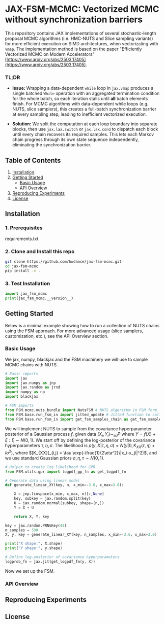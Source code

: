 # JAX-FSM-MCMC: Vectorized MCMC without synchronization barriers

This repository contains JAX implementations of several stochastic-length proposal MCMC algorithms (i.e. HMC-NUTS and Slice sampling variants) for more efficient execution on SIMD architectures, when vectorizating with `vmap`. The implementation method is based on the paper "Efficiently Vectorized MCMC on Modern Accelerators" [https://www.arxiv.org/abs/2503.17405](https://www.arxiv.org/abs/2503.17405). 

### TL;DR

- **Issue:** Wrapping a data-dependent `while` loop in `jax.vmap` produces a single batched `While` operation with an aggregated termination condition for the whole batch, so each iteration stalls until **all** batch elements finish. For MCMC algorithms with data-dependent while loops (e.g. NUTS, slice samplers), this creates a full-batch synchronization barrier at every sampling step, leading to inefficient vectorized execution.

- **Solution:** We split the computation at each loop boundary into separate blocks, then use `jax.lax.switch` or `jax.lax.cond` to dispatch each block until every chain recovers its required samples. This lets each Markov chain progress through its own state sequence independently, eliminating the synchronization barrier.

## Table of Contents

1. [Installation](#installation)  
2. [Getting Started](#getting-started)  
   - [Basic Usage](#basic-usage)  
   - [API Overview](#api-overview)  
3. [Reproducing Experiments](#reproducing-experiments)  
4. [License](#license) 

## Installation

### 1. Prerequisites
requirements.txt

### 2. Clone and Install this repo

```bash
git clone https://github.com/hwdance/jax-fsm-mcmc.git
cd jax-fsm-mcmc
pip install -e .
```

### 3. Test Installation
```python
import jax_fsm_mcmc
print(jax_fsm_mcmc.__version__)
```

## Getting Started 
Below is a minimal example showing how to run a collection of NUTS chains using the FSM approach. For more advanced usage (slice samplers, customization, etc.), see the API Overview section.


### Basic Usage 
 We jax, numpy, blackjax and the FSM machinery we will use to sample MCMC chains with NUTS.
 
```python
# Basic imports
import jax
import jax.numpy as jnp
import jax.random as jrnd
import numpy as np
import blackjax

# FSM imports
from FSM.mcmc.nuts_bundle import NutsFSM # NUTS algorithm in FSM form
from FSM.base.run_fsm_in import jitted_update # Jitted function to call blocks of the FSM
from FSM.base.run_fsm_in import get_fsm_samples_chain as get_fsm_samples # Outer wrapper to get n-samples per chain
```

We will implement NUTS to sample from the covariance hyperparameter posterior of a Gaussian process $f$, given data $(X_i,Y_i) \sim_{iid} P$ where $Y = f(X) + \xi : \xi \sim N(0,1)$. We start off by defining the log-posterior of the covariance hyperparameters $\tau,\eta, \sigma$. The likelihood is $p(y,X|\tau,\eta,\sigma) = N(y|0,K_{XX}(\tau,\eta) + I\sigma^2)$, where $[K_{XX}]_{i,j} = \tau \exp(-\frac{1}{2\eta^2}\|x_i-x_j\|^2)$, and we use standard Gaussian priors $\sigma,\eta,\tau \sim N(0,1)$.

```python
# Helper to create log likelihood for GPR
from FSM.utils.gpr import logpdf_gp_fn as get_logpdf_fn

# Generate data using linear model
def generate_linear_XY(key, n, x_min=-3.0, x_max=3.0):

    X = jnp.linspace(x_min, x_max, n)[:,None]
    key, subkey = jax.random.split(key)
    U = jax.random.normal(subkey, shape=(n,))
    Y = X + U

    return X, Y, key

key = jax.random.PRNGKey(42)
n_samples = 500
X, y, key = generate_linear_XY(key, n_samples, x_min=-3.0, x_max=3.0)

print("X shape:", X.shape)
print("Y shape:", y.shape)

# Define log-posterior of covariance hyperparameters
logprob_fn = jax.jit(get_logpdf_fn(y, X))

```

Now we set up the FSM. 


### API Overview


## Reproducing Experiments

## License


